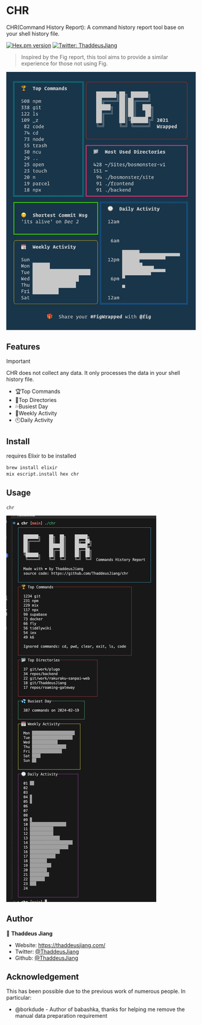 # CHR

CHR(Command History Report): A command history report tool base on your shell history file.

[![Hex.pm version](https://img.shields.io/hexpm/v/chr.svg)](https://hex.pm/packages/chr)
[![Twitter: ThaddeusJiang](https://img.shields.io/twitter/follow/ThaddeusJiang.svg?style=social)](https://twitter.com/ThaddeusJiang)

> Inspired by the Fig report, this tool aims to provide a similar experience for those not using Fig.

![FigWrapped image](./docs/assets/fig-wrapped.png)

## Features

> [!IMPORTANT]
> CHR does not collect any data. It only processes the data in your shell history file.

- 🏆Top Commands
- 📂Top Directories
- 💦Busiest Day
- 📅Weekly Activity
- 🕙Daily Activity

## Install

requires Elixir to be installed

```sh
brew install elixir
mix escript.install hex chr
```

## Usage

```
chr
```

![A Command History Report generated by CHR](./docs/assets/v0.2.2.png)

## Author

👤 **Thaddeus Jiang**

- Website: https://thaddeusjiang.com/
- Twitter: [@ThaddeusJiang](https://twitter.com/ThaddeusJiang)
- Github: [@ThaddeusJiang](https://github.com/ThaddeusJiang)

## Acknowledgement

This has been possible due to the previous work of numerous people. In particular:

- @borkdude - Author of babashka, thanks for helping me remove the manual data preparation requirement
